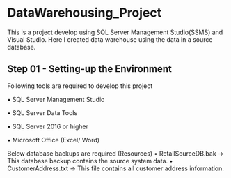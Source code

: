 # DataWarehousing_Project
This is a project develop using SQL Server Management Studio(SSMS) and Visual Studio. Here I created data warehouse using the data in a source database.
## Step 01 - Setting-up the Environment
Following tools are required to develop this project

• SQL Server Management Studio

• SQL Server Data Tools

• SQL Server 2016 or higher

• Microsoft Office (Excel/ Word)

Below database backups are required (Resources)
• RetailSourceDB.bak -> This database backup contains the source system data.
• CustomerAddress.txt -> This file contains all customer address information.
